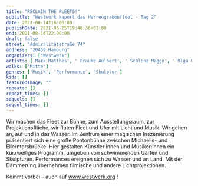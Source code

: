 ```yaml
---
title: "RECLAIM THE FLEETS!"
subtitle: "Westwerk kapert das Herrengrabenfleet - Tag 2"
date: 2021-08-14T16:00:00
publishDate: 2021-06-25T19:40:36+02:00
end: 2021-08-14T22:00:00
draft: false
street: "Admiralitätstraße 74"
address: "20459 Hamburg"
organizers: ["Westwerk"]
artists: ['Mark Matthes', ' Frauke Aulbert', ' Schlonz Maggo', ' Olga Gregorjewa', ' Nelly Boyd', ' Carnage 7', ' Halma', ' Georg Lisek', ' Reproducts', ' Franziska Paula Wolber', ' Olivia von Pock']
walks: ['Mitte']
genres: ['Musik', 'Performance', 'Skulptur']
kids: []
featuredImage: ""
repeats: []
repeat_times: []
sequels: []
sequel_times: []
---
```


Wir machen das Fleet zur Bühne, zum Ausstellungsraum, zur Projektionsfläche, wir fluten Fleet und Ufer mit Licht und Musik. Wir gehen an, auf und in das Wasser. Im Zentrum einer magischen Inszenierung präsentiert sich eine große Pontonbühne zwischen Michaelis- und Ellerntorsbrücke: Hier gestalten Künstler:innen und Musiker:innen ein kurzweiliges Programm, umgeben von schwimmenden Gärten und Skulpturen. Performances ereignen sich zu Wasser und an Land. Mit der Dämmerung übernehmen filmische und andere Lichtprojektionen.

Kommt vorbei – auch auf www.westwerk.org !